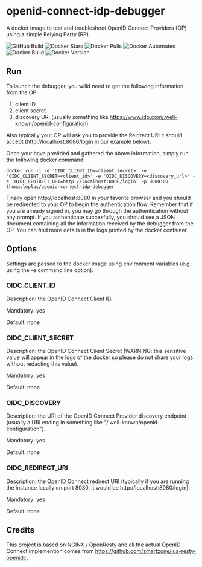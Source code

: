 # openid-connect-idp-debugger
A docker image to test and troubleshoot OpenID Connect Providers (OP) using a simple Relying Party (RP).

![GitHub Build](https://img.shields.io/github/workflow/status/thomasleplus/openid-connect-provider-debugger/Docker%20Image%20CI)
![Docker Stars](https://img.shields.io/docker/stars/thomasleplus/openid-connect-provider-debugger)
![Docker Pulls](https://img.shields.io/docker/pulls/thomasleplus/openid-connect-provider-debugger)
![Docker Automated](https://img.shields.io/docker/cloud/automated/thomasleplus/openid-connect-provider-debugger)
![Docker Build](https://img.shields.io/docker/cloud/build/thomasleplus/openid-connect-provider-debugger)
![Docker Version](https://img.shields.io/docker/v/thomasleplus/openid-connect-provider-debugger?sort=semver)

## Run

To launch the debugger, you willd need to get the following information from the OP:

1. client ID.
1. client secret.
1. discovery URI (usually something like https://www.idp.com/.well-known/openid-configuration).

Also typically your OP will ask you to provide the Reidrect URI it should accept (http://localhost:8080/login in our example below).

Once your have provided and gathered the above information, simply run the following docker command:

```
docker run -i -e 'OIDC_CLIENT_ID=<client_secret>' -e 'OIDC_CLIENT_SECRET=<client_id>' -e 'OIDC_DISCOVERY=<discovery_url>' -e 'OIDC_REDIRECT_URI=http://localhost:8080/login' -p 8080:80 thomasleplus/openid-connect-idp-debugger
```

Finally open http://localhost:8080 in your favorite browser and you should be redirected to your OP to begin the authentication flow. Remember that if you are already signed in, you may go through the authentication without any prompt. If you authenticate succesfully, you should see a JSON document containing all the information received by the debugger from the OP. You can find more details in the logs printed by the docker container.

## Options

Settings are passed to the docker image using environment variables (e.g. using the -e command line option).

### OIDC_CLIENT_ID

Description: the OpenID Connect Client ID.

Mandatory: yes

Default: none

### OIDC_CLIENT_SECRET

Description: the OpenID Connect Client Secret (WARNING: this sensitive value will appear in the logs of the docker so please do not share your logs without redacting this value).

Mandatory: yes

Default: none

### OIDC_DISCOVERY

Description: the URI of the OpenID Connect Provider discovery endpoint (usually a URI ending in something like "/.well-known/openid-configuration").

Mandatory: yes

Default: none

### OIDC_REDIRECT_URI

Description: the OpenID Connect redirect URI (typically if you are running the instance locally on port 8080, it would be http://localhost:8080/login).

Mandatory: yes

Default: none

## Credits

This project is based on NGINX / OpenResty and all the actual OpenID Connect implemention comes from https://github.com/zmartzone/lua-resty-openidc.
